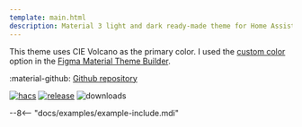 ```yaml
---
template: main.html
description: Material 3 light and dark ready-made theme for Home Assistant. Example C02 is based on Volcano as the primary color. Check the screenshots and theme config!
---
```


This theme uses CIE Volcano as the primary color. I used the [custom color][picking-the-hue] option in the [Figma Material Theme Builder][create-material3-theme].


:material-github: [Github repository][m3-theme-github-url]

[![hacs][hacs-badge]][hacs-url]
[![release][release-badge]][release-url]
![downloads][downloads-badge]

--8<-- "docs/examples/example-include.mdi"

<!-- Image references -->

[AmoebeLabs Material 3 Theme Palettes]: ../assets/screenshots/m3-theme-c02-palettes.png
[AmoebeLabs Material 3 Theme Surfaces]: ../assets/screenshots/m3-theme-c02-surfaces.png
[AmoebeLabs Material 3 Theme Light]: ../assets/screenshots/m3-theme-c02-light.png
[AmoebeLabs Material 3 Theme Dark]: ../assets/screenshots/m3-theme-c02-dark.png

[AmoebeLabs Material 3 Theme Example Light]: ../assets/screenshots/m3-example-c02-light.png
[AmoebeLabs Material 3 Theme Example Dark]: ../assets/screenshots/m3-example-c02-dark.png

<!-- External references -->

[sak-example-12-url]: https://swiss-army-knife.docs.amoebelabs.com/examples/example-12/
[m3-theme-github-url]: https://github.com/AmoebeLabs/HA-Theme_M3-c02-volcano
[home-assistant]: https://www.home-assistant.io/
[home-assitant-theme-docs]: https://www.home-assistant.io/integrations/frontend/#defining-themes
[hacs]: https://hacs.xyz
[release-url]: https://github.com/AmoebeLabs/HA-Theme_M3-c02-volcano/releases
[sak-docs-url]: https://swiss-army-knife.docs.amoebelabs.com/

<!-- Badge references -->

[hacs-url]: https://github.com/hacs/default
[hacs-badge]: https://img.shields.io/badge/HACS-Default-41BDF5.svg?style=for-the-badge
[release-badge]: https://img.shields.io/github/v/release/AmoebeLabs/HA-Theme_M3-c02-volcano?style=for-the-badge
[downloads-badge]: https://img.shields.io/github/downloads/AmoebeLabs/HA-Theme_M3-c02-volcano/total?style=for-the-badge

<!-- Internal references -->

[create-material3-theme]: ../design/create-material3-theme.md
[picking-the-hue]: ../basics/m3-analysis-hue-picker.md